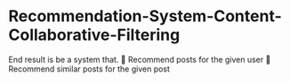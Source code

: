 # Recommendation-System-Content-Collaborative-Filtering
End result is be a system that.
 Recommend posts for the given user
 Recommend similar posts for the given post
